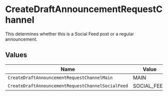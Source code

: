 # CreateDraftAnnouncementRequestChannel

This determines whether this is a Social Feed post or a regular announcement.


## Values

| Name                                              | Value                                             |
| ------------------------------------------------- | ------------------------------------------------- |
| `CreateDraftAnnouncementRequestChannelMain`       | MAIN                                              |
| `CreateDraftAnnouncementRequestChannelSocialFeed` | SOCIAL_FEED                                       |